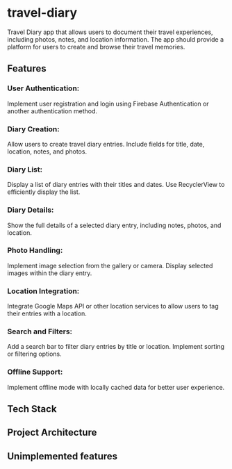 # travel-diary
Travel Diary app that allows users to document their travel experiences, including photos, notes, and location information. The app should provide a platform for users to create and browse their travel memories.

## Features
### User Authentication:
Implement user registration and login using Firebase Authentication or another authentication method.
### Diary Creation:
Allow users to create travel diary entries.
Include fields for title, date, location, notes, and photos.
### Diary List:
Display a list of diary entries with their titles and dates.
Use RecyclerView to efficiently display the list.
### Diary Details:
Show the full details of a selected diary entry, including notes, photos, and location.
### Photo Handling:
Implement image selection from the gallery or camera.
Display selected images within the diary entry.
### Location Integration:
Integrate Google Maps API or other location services to allow users to tag their entries with a location.
### Search and Filters:
Add a search bar to filter diary entries by title or location.
Implement sorting or filtering options.
### Offline Support:
Implement offline mode with locally cached data for better user experience.

## Tech Stack

## Project Architecture

## Unimplemented features
